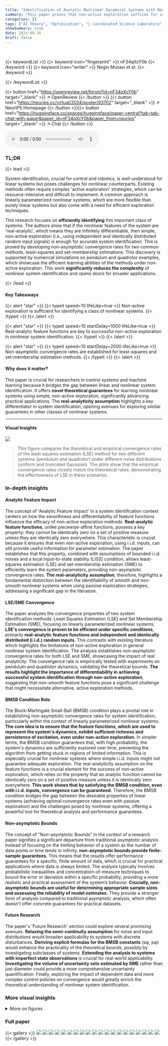 ```yaml
---
title: "Identification of Analytic Nonlinear Dynamical Systems with Non-asymptotic Guarantees"
summary: "This paper proves that non-active exploration suffices for identifying linearly parameterized nonlinear systems with real-analytic features, providing non-asymptotic guarantees for least-squares and s..."
categories: []
tags: ["AI Theory", "Optimization", "🏢 Coordinated Science Laboratory",]
showSummary: true
date: 2024-09-26
draft: false
---
```


<br>

{{< keywordList >}}
{{< keyword icon="fingerprint" >}} nF34qXcY0b {{< /keyword >}}
{{< keyword icon="writer" >}} Negin Musavi et el. {{< /keyword >}}
 
{{< /keywordList >}}

{{< button href="https://openreview.net/forum?id=nF34qXcY0b" target="_blank" >}}
↗ OpenReview
{{< /button >}}
{{< button href="https://neurips.cc/virtual/2024/poster/93702" target="_blank" >}}
↗ NeurIPS Homepage
{{< /button >}}{{< button href="https://huggingface.co/spaces/huggingface/paper-central?tab=tab-chat-with-paper&paper_id=nF34qXcY0b&paper_from=neurips" target="_blank" >}}
↗ Chat
{{< /button >}}



<audio controls>
    <source src="https://ai-paper-reviewer.com/nF34qXcY0b/podcast.wav" type="audio/wav">
    Your browser does not support the audio element.
</audio>


### TL;DR


{{< lead >}}

System identification, crucial for control and robotics, is well-understood for linear systems but poses challenges for nonlinear counterparts. Existing methods often require complex 'active exploration' strategies, which can be resource-intensive and difficult to implement.  A common approach is linearly parameterized nonlinear systems, which are more flexible than purely linear systems but also come with a need for efficient exploration techniques.

This research focuses on **efficiently identifying** this important class of systems. The authors show that if the nonlinear features of the system are 'real-analytic', which means they are infinitely differentiable, then simple, non-active exploration (i.e., using independent and identically distributed random input signals) is enough for accurate system identification. This is proved by developing non-asymptotic convergence rates for two common methods, least-squares and set-membership estimations.  This discovery is supported by numerical simulations on pendulum and quadrotor examples, which showcase the efficient learning abilities of the methods under non-active exploration. This work **significantly reduces the complexity** of nonlinear system identification and opens doors for broader applications.

{{< /lead >}}


#### Key Takeaways

{{< alert "star" >}}
{{< typeit speed=10 lifeLike=true >}} Non-active exploration is sufficient for identifying a class of nonlinear systems. {{< /typeit >}}
{{< /alert >}}

{{< alert "star" >}}
{{< typeit speed=10 startDelay=1000 lifeLike=true >}} Real-analytic feature functions are key to successful non-active exploration in nonlinear system identification. {{< /typeit >}}
{{< /alert >}}

{{< alert "star" >}}
{{< typeit speed=10 startDelay=2000 lifeLike=true >}} Non-asymptotic convergence rates are established for least-squares and set-membership estimation methods. {{< /typeit >}}
{{< /alert >}}

#### Why does it matter?
This paper is crucial for researchers in control systems and machine learning because it bridges the gap between linear and nonlinear system identification.  It offers **novel theoretical guarantees** for learning nonlinear systems using simple, non-active exploration, significantly advancing practical applications.  The **real-analyticity assumption** highlights a key differentiator in system identification, opening avenues for exploring similar guarantees in other classes of nonlinear systems.

------
#### Visual Insights



![](https://ai-paper-reviewer.com/nF34qXcY0b/figures_8_1.jpg)

> This figure compares the theoretical and empirical convergence rates of the least squares estimation (LSE) method for two different systems (pendulum and quadrotor) under different noise distributions (uniform and truncated Gaussian).  The plots show that the empirical convergence rates closely match the theoretical rates, demonstrating the effectiveness of LSE in these scenarios.







### In-depth insights


#### Analytic Feature Impact
The concept of 'Analytic Feature Impact' in a system identification context centers on how the smoothness and differentiability of feature functions influence the efficacy of non-active exploration methods.  **Real-analytic feature functions**, unlike piecewise-affine functions, possess a key property: they cannot be identically zero on a set of positive measure unless they are identically zero everywhere. This characteristic is crucial because it ensures that even non-active exploration, using i.i.d. inputs, can still provide useful information for parameter estimation.  The paper establishes that this property, combined with assumptions of bounded i.i.d. noises and a local input-to-state stability (LISS) condition, allows least-squares estimation (LSE) and set-membership estimation (SME) to efficiently learn the system parameters, providing non-asymptotic convergence rates.  **The real-analyticity assumption**, therefore, highlights a fundamental distinction between the identifiability of smooth and non-smooth nonlinear systems when using passive exploration strategies, addressing a significant gap in the literature.

#### LSE/SME Convergence
The paper analyzes the convergence properties of two system identification methods: Least Squares Estimation (LSE) and Set Membership Estimation (SME), focusing on linearly parameterized nonlinear systems.  **LSE's convergence is proven to be efficient under specific conditions**, primarily **real-analytic feature functions and independent and identically distributed (i.i.d.) random inputs**.  This contrasts with existing literature which highlights the limitations of non-active exploration in general nonlinear system identification.  The analysis establishes non-asymptotic convergence rates for both LSE and SME, showcasing the impact of real analyticity.  The convergence rate is empirically tested with experiments on pendulum and quadrotor dynamics, validating the theoretical bounds.  **The results highlight the importance of differentiability in achieving successful system identification through non-active exploration**, suggesting that non-smooth feature functions pose a significant challenge that might necessitate alternative, active exploration methods.

#### BMSB Condition Role
The Block-Martingale Small-Ball (BMSB) condition plays a pivotal role in establishing non-asymptotic convergence rates for system identification, particularly within the context of linearly parameterized nonlinear systems.  **The core idea is to ensure that the feature functions, which are used to represent the system's dynamics, exhibit sufficient richness and persistence of excitation, even under non-active exploration.**  In simpler terms, the BMSB condition guarantees that, with high probability, the system's dynamics are sufficiently explored over time, preventing the algorithm from getting stuck in regions of limited information.  This is especially crucial for nonlinear systems where simple i.i.d. inputs might not guarantee adequate exploration. The real-analyticity assumption on the feature functions is a crucial element for the success of non-active exploration, which relies on the property that an analytic function cannot be identically zero on a set of positive measure unless it is identically zero everywhere. **This work shows that by satisfying the BMSB condition, even with i.i.d. inputs, convergence can be guaranteed.**  Therefore, the BMSB condition bridges the gap between the desirable properties of linear systems (achieving optimal convergence rates even with passive exploration) and the challenges posed by nonlinear systems, offering a powerful tool for theoretical analysis and performance guarantees.

#### Non-asymptotic Bounds
The concept of "Non-asymptotic Bounds" in the context of a research paper signifies a significant departure from traditional asymptotic analysis.  Instead of focusing on the limiting behavior of a system as the number of data points or time tends to infinity, **non-asymptotic bounds provide finite-sample guarantees**. This means that the results offer performance guarantees for a specific, finite amount of data, which is crucial for practical applications where data is always limited. The analysis typically involves probabilistic inequalities and concentration-of-measure techniques to bound the error or deviation within a specific probability, providing a more realistic and practical assessment of the system’s behavior.  **Crucially, non-asymptotic bounds are useful for determining appropriate sample sizes and assessing the reliability of model estimates.** They provide a stronger form of analysis compared to traditional asymptotic analysis, which often doesn't offer concrete guarantees for practical datasets.

#### Future Research
The paper's 'Future Research' section could explore several promising avenues.  **Relaxing the semi-continuity assumption** for noise and input distributions would broaden applicability to systems with discrete disturbances.  **Deriving explicit formulas for the BMSB constants** (sφ, pφ) would enhance the practicality of the theoretical bounds, possibly by investigating subclasses of systems.  **Extending the analysis to systems with imperfect state observations** is crucial for real-world applicability.  **Investigating the volume of uncertainty sets estimated by SME** rather than just diameter could provide a more comprehensive uncertainty quantification. Finally, exploring the impact of dependent data and more complex control policies on convergence would greatly enrich the theoretical understanding of nonlinear system identification.


### More visual insights

<details>
<summary>More on figures
</summary>


![](https://ai-paper-reviewer.com/nF34qXcY0b/figures_9_1.jpg)

> This figure compares the theoretical and empirical convergence rates of the Set Membership Estimation (SME) method for estimating the uncertainty set of parameters in a pendulum and quadrotor system.  The plots show that the empirical convergence rates closely match the theoretical rates derived in the paper, for both uniform and truncated Gaussian noise distributions.  The results support the claim that SME converges efficiently under independent and identically distributed (i.i.d) random inputs.


![](https://ai-paper-reviewer.com/nF34qXcY0b/figures_9_2.jpg)

> This figure shows the performance of Set Membership Estimation (SME) for a pendulum system.  Panel (a) illustrates the pendulum system. Panel (b) presents a plot of the uncertainty set diameter versus trajectory length T.  Panel (c) displays the uncertainty sets estimated by SME at different trajectory lengths, illustrating how they contract as the trajectory length increases. The true parameter values are shown for comparison.


![](https://ai-paper-reviewer.com/nF34qXcY0b/figures_21_1.jpg)

> This figure shows the 2D projections of the uncertainty sets estimated by the Set Membership Estimation (SME) method for the quadrotor example. Each plot displays two parameters' uncertainty sets across different trajectory lengths (T = 200, 500, 1000, 2000) along with the ground truth (marked with a red star). The noises and disturbances are independently and identically distributed (i.i.d.) and generated from a truncated Gaussian distribution with mean 0, variance 0.5, and truncated range [-1, 1].  The figure illustrates how the uncertainty sets contract towards the true parameter values as the trajectory length increases.


</details>






### Full paper

{{< gallery >}}
<img src="https://ai-paper-reviewer.com/nF34qXcY0b/1.png" class="grid-w50 md:grid-w33 xl:grid-w25" />
<img src="https://ai-paper-reviewer.com/nF34qXcY0b/2.png" class="grid-w50 md:grid-w33 xl:grid-w25" />
<img src="https://ai-paper-reviewer.com/nF34qXcY0b/3.png" class="grid-w50 md:grid-w33 xl:grid-w25" />
<img src="https://ai-paper-reviewer.com/nF34qXcY0b/4.png" class="grid-w50 md:grid-w33 xl:grid-w25" />
<img src="https://ai-paper-reviewer.com/nF34qXcY0b/5.png" class="grid-w50 md:grid-w33 xl:grid-w25" />
<img src="https://ai-paper-reviewer.com/nF34qXcY0b/6.png" class="grid-w50 md:grid-w33 xl:grid-w25" />
<img src="https://ai-paper-reviewer.com/nF34qXcY0b/7.png" class="grid-w50 md:grid-w33 xl:grid-w25" />
<img src="https://ai-paper-reviewer.com/nF34qXcY0b/8.png" class="grid-w50 md:grid-w33 xl:grid-w25" />
<img src="https://ai-paper-reviewer.com/nF34qXcY0b/9.png" class="grid-w50 md:grid-w33 xl:grid-w25" />
<img src="https://ai-paper-reviewer.com/nF34qXcY0b/10.png" class="grid-w50 md:grid-w33 xl:grid-w25" />
<img src="https://ai-paper-reviewer.com/nF34qXcY0b/11.png" class="grid-w50 md:grid-w33 xl:grid-w25" />
<img src="https://ai-paper-reviewer.com/nF34qXcY0b/12.png" class="grid-w50 md:grid-w33 xl:grid-w25" />
<img src="https://ai-paper-reviewer.com/nF34qXcY0b/13.png" class="grid-w50 md:grid-w33 xl:grid-w25" />
<img src="https://ai-paper-reviewer.com/nF34qXcY0b/14.png" class="grid-w50 md:grid-w33 xl:grid-w25" />
<img src="https://ai-paper-reviewer.com/nF34qXcY0b/15.png" class="grid-w50 md:grid-w33 xl:grid-w25" />
<img src="https://ai-paper-reviewer.com/nF34qXcY0b/16.png" class="grid-w50 md:grid-w33 xl:grid-w25" />
<img src="https://ai-paper-reviewer.com/nF34qXcY0b/17.png" class="grid-w50 md:grid-w33 xl:grid-w25" />
<img src="https://ai-paper-reviewer.com/nF34qXcY0b/18.png" class="grid-w50 md:grid-w33 xl:grid-w25" />
<img src="https://ai-paper-reviewer.com/nF34qXcY0b/19.png" class="grid-w50 md:grid-w33 xl:grid-w25" />
<img src="https://ai-paper-reviewer.com/nF34qXcY0b/20.png" class="grid-w50 md:grid-w33 xl:grid-w25" />
{{< /gallery >}}
